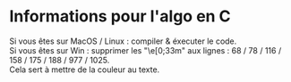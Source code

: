 # Informations pour l'algo en C

Si vous êtes sur MacOS / Linux : compiler & éxecuter le code.<br>
Si vous êtes sur Win : supprimer les "\e[0;33m" aux lignes : 68 / 78 / 116 / 158 / 175 / 188 / 977 / 1025.<br>Cela sert à mettre de la couleur au texte.

